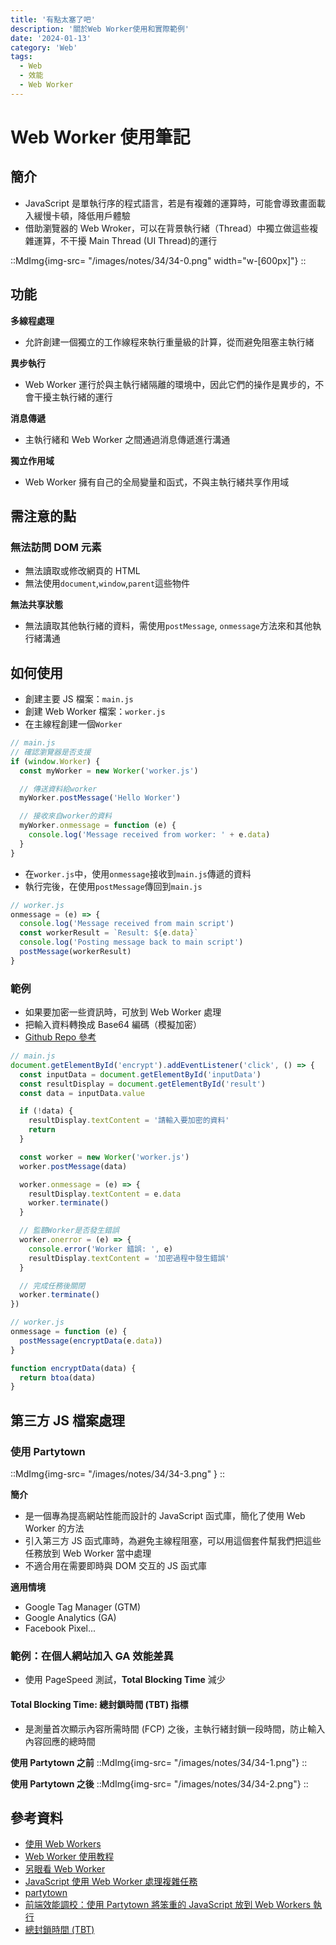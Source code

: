 ```yaml
---
title: '有點太塞了吧'
description: '關於Web Worker使用和實際範例'
date: '2024-01-13'
category: 'Web'
tags:
  - Web
  - 效能
  - Web Worker
---
```


# Web Worker 使用筆記

## 簡介

- JavaScript 是單執行序的程式語言，若是有複雜的運算時，可能會導致畫面載入緩慢卡頓，降低用戶體驗
- 借助瀏覽器的 Web Wroker，可以在背景執行緒（Thread）中獨立做這些複雜運算，不干擾 Main Thread (UI Thread)的運行

::MdImg{img-src= "/images/notes/34/34-0.png" width="w-[600px]"}
::

## 功能

**多線程處理**

- 允許創建一個獨立的工作線程來執行重量級的計算，從而避免阻塞主執行緒

**異步執行**

- Web Worker 運行於與主執行緒隔離的環境中，因此它們的操作是異步的，不會干擾主執行緒的運行

**消息傳遞**

- 主執行緒和 Web Worker 之間通過消息傳遞進行溝通

**獨立作用域**

- Web Worker 擁有自己的全局變量和函式，不與主執行緒共享作用域

## 需注意的點

### 無法訪問 DOM 元素

- 無法讀取或修改網頁的 HTML
- 無法使用`document`,`window`,`parent`這些物件

**無法共享狀態**

- 無法讀取其他執行緒的資料，需使用`postMessage`, `onmessage`方法來和其他執行緒溝通

## 如何使用

- 創建主要 JS 檔案：`main.js`
- 創建 Web Worker 檔案：`worker.js`
- 在主線程創建一個`Worker`

```js
// main.js
// 確認瀏覽器是否支援
if (window.Worker) {
  const myWorker = new Worker('worker.js')

  // 傳送資料給worker
  myWorker.postMessage('Hello Worker')

  // 接收來自worker的資料
  myWorker.onmessage = function (e) {
    console.log('Message received from worker: ' + e.data)
  }
}
```

- 在`worker.js`中，使用`onmessage`接收到`main.js`傳遞的資料
- 執行完後，在使用`postMessage`傳回到`main.js`

```js
// worker.js
onmessage = (e) => {
  console.log('Message received from main script')
  const workerResult = `Result: ${e.data}`
  console.log('Posting message back to main script')
  postMessage(workerResult)
}
```

### 範例

- 如果要加密一些資訊時，可放到 Web Worker 處理
- 把輸入資料轉換成 Base64 編碼（模擬加密）
- [Github Repo 參考](https://github.com/WOOWOOYONG/Web-Worker-Try)

```js
// main.js
document.getElementById('encrypt').addEventListener('click', () => {
  const inputData = document.getElementById('inputData')
  const resultDisplay = document.getElementById('result')
  const data = inputData.value

  if (!data) {
    resultDisplay.textContent = '請輸入要加密的資料'
    return
  }

  const worker = new Worker('worker.js')
  worker.postMessage(data)

  worker.onmessage = (e) => {
    resultDisplay.textContent = e.data
    worker.terminate()
  }

  // 監聽Worker是否發生錯誤
  worker.onerror = (e) => {
    console.error('Worker 錯誤: ', e)
    resultDisplay.textContent = '加密過程中發生錯誤'
  }

  // 完成任務後關閉
  worker.terminate()
})
```

```js
// worker.js
onmessage = function (e) {
  postMessage(encryptData(e.data))
}

function encryptData(data) {
  return btoa(data)
}
```

## 第三方 JS 檔案處理

### 使用 Partytown

::MdImg{img-src= "/images/notes/34/34-3.png" }
::

**簡介**

- 是一個專為提高網站性能而設計的 JavaScript 函式庫，簡化了使用 Web Worker 的方法
- 引入第三方 JS 函式庫時，為避免主線程阻塞，可以用這個套件幫我們把這些任務放到 Web Worker 當中處理
- 不適合用在需要即時與 DOM 交互的 JS 函式庫

**適用情境**

- Google Tag Manager (GTM)
- Google Analytics (GA)
- Facebook Pixel...

### 範例：在個人網站加入 GA 效能差異

- 使用 PageSpeed 測試，**Total Blocking Time** 減少

#### Total Blocking Time: 總封鎖時間 (TBT) 指標

- 是測量首次顯示內容所需時間 (FCP) 之後，主執行緒封鎖一段時間，防止輸入內容回應的總時間

**使用 Partytown 之前**
::MdImg{img-src= "/images/notes/34/34-1.png"}
::

**使用 Partytown 之後**
::MdImg{img-src= "/images/notes/34/34-2.png"}
::

## 參考資料

- [使用 Web Workers](https://developer.mozilla.org/zh-CN/docs/Web/API/Web_Workers_API/Using_web_workers)
- [Web Worker 使用教程](https://www.ruanyifeng.com/blog/2018/07/web-worker.html)
- [另眼看 Web Worker](https://www.ithome.com.tw/voice/132997)
- [JavaScript 使用 Web Worker 處理複雜任務](https://www.wowio.co/2022/02/27/javascript-%E4%BD%BF%E7%94%A8-web-worker-%E8%99%95%E7%90%86%E8%A4%87%E9%9B%9C%E4%BB%BB%E5%8B%99/)
- [partytown](https://partytown.builder.io/)
- [前端效能調校：使用 Partytown 將笨重的 JavaScript 放到 Web Workers 執行](https://blog.miniasp.com/post/2023/01/27/Partytown-Run-Third-Party-Scripts-From-Web-Worker)
- [總封鎖時間 (TBT)](https://web.dev/articles/tbt?hl=zh-tw)
